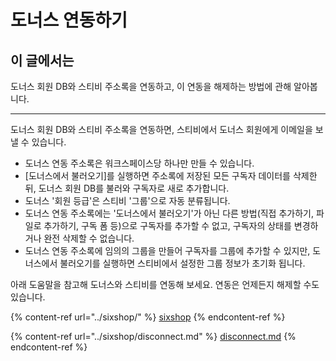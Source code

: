 # 도너스 연동하기

## 이 글에서는

도너스 회원 DB와 스티비 주소록을 연동하고, 이 연동을 해제하는 방법에 관해 알아봅니다.

***

도너스 회원 DB와 스티비 주소록을 연동하면, 스티비에서 도너스 회원에게 이메일을 보낼 수 있습니다.

* 도너스 연동 주소록은 워크스페이스당 하나만 만들 수 있습니다.
* \[도너스에서 불러오기]를 실행하면 주소록에 저장된 모든 구독자 데이터를 삭제한 뒤, 도너스 회원 DB를 불러와 구독자로 새로 추가합니다.
* 도너스 '회원 등급'은 스티비 '그룹'으로 자동 분류됩니다.
* 도너스 연동 주소록에는 '도너스에서 불러오기'가 아닌 다른 방법(직접 추가하기, 파일로 추가하기, 구독 폼 등)으로 구독자를 추가할 수 없고, 구독자의 상태를 변경하거나 완전 삭제할 수 없습니다.
* 도너스 연동 주소록에 임의의 그룹을 만들어 구독자를 그룹에 추가할 수 있지만, 도너스에서 불러오기를 실행하면 스티비에서 설정한 그룹 정보가 초기화 됩니다.

아래 도움말을 참고해 도너스와 스티비를 연동해 보세요. 연동은 언제든지 해제할 수도 있습니다.

{% content-ref url="../sixshop/" %}
[sixshop](../sixshop/)
{% endcontent-ref %}

{% content-ref url="../sixshop/disconnect.md" %}
[disconnect.md](../sixshop/disconnect.md)
{% endcontent-ref %}
